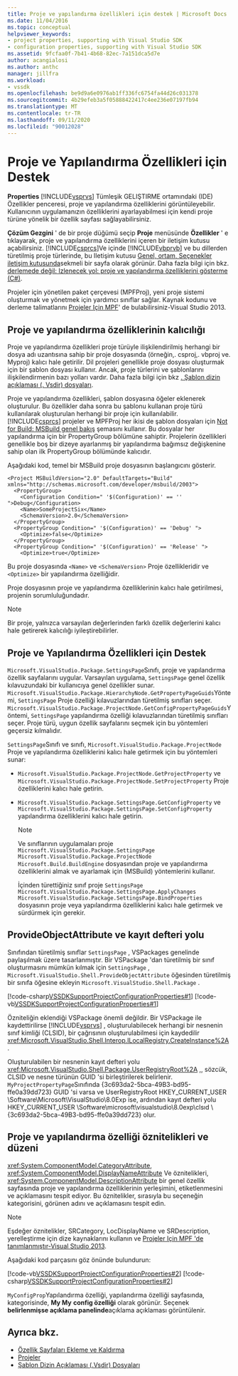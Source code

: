 ```yaml
---
title: Proje ve yapılandırma özellikleri için destek | Microsoft Docs
ms.date: 11/04/2016
ms.topic: conceptual
helpviewer_keywords:
- project properties, supporting with Visual Studio SDK
- configuration properties, supporting with Visual Studio SDK
ms.assetid: 9fcfaa0f-7b41-4b68-82ec-7a151dca5d7e
author: acangialosi
ms.author: anthc
manager: jillfra
ms.workload:
- vssdk
ms.openlocfilehash: be9d9a6e0976ab1ff336fc6754fa44d26c031378
ms.sourcegitcommit: 4b29efeb3a5f05888422417c4ee236e07197fb94
ms.translationtype: MT
ms.contentlocale: tr-TR
ms.lasthandoff: 09/11/2020
ms.locfileid: "90012028"
---
```

# <a name="support-for-project-and-configuration-properties"></a>Proje ve Yapılandırma Özellikleri için Destek
**Properties** [!INCLUDE[vsprvs](../../code-quality/includes/vsprvs_md.md)] Tümleşik GELIŞTIRME ortamındaki (IDE) Özellikler penceresi, proje ve yapılandırma özelliklerini görüntüleyebilir. Kullanıcının uygulamanızın özelliklerini ayarlayabilmesi için kendi proje türüne yönelik bir özellik sayfası sağlayabilirsiniz.

 **Çözüm Gezgini** ' de bir proje düğümü seçip **Proje** menüsünde **Özellikler** ' e tıklayarak, proje ve yapılandırma özelliklerini içeren bir iletişim kutusu açabilirsiniz. [!INCLUDE[csprcs](../../data-tools/includes/csprcs_md.md)]Ve içinde [!INCLUDE[vbprvb](../../code-quality/includes/vbprvb_md.md)] ve bu dillerden türetilmiş proje türlerinde, bu Iletişim kutusu [Genel, ortam, Seçenekler iletişim kutusunda](../../ide/reference/general-environment-options-dialog-box.md)sekmeli bir sayfa olarak görünür. Daha fazla bilgi için bkz. [derlemede değil: Izlenecek yol: proje ve yapılandırma özelliklerini gösterme (C#)](/previous-versions/bb166517(v=vs.100)).

 Projeler için yönetilen paket çerçevesi (MPFProj), yeni proje sistemi oluşturmak ve yönetmek için yardımcı sınıflar sağlar. Kaynak kodunu ve derleme talimatlarını [Projeler Için MPF](https://github.com/tunnelvisionlabs/MPFProj10)' de bulabilirsiniz-Visual Studio 2013.

## <a name="persistence-of-project-and-configuration-properties"></a>Proje ve yapılandırma özelliklerinin kalıcılığı
 Proje ve yapılandırma özellikleri proje türüyle ilişkilendirilmiş herhangi bir dosya adı uzantısına sahip bir proje dosyasında (örneğin,. csproj,. vbproj ve. Myproj) kalıcı hale getirilir. Dil projeleri genellikle proje dosyası oluşturmak için bir şablon dosyası kullanır. Ancak, proje türlerini ve şablonlarını ilişkilendirmenin bazı yolları vardır. Daha fazla bilgi için bkz [. Şablon dizin açıklaması (. Vsdir) dosyaları](../../extensibility/internals/template-directory-description-dot-vsdir-files.md).

 Proje ve yapılandırma özellikleri, şablon dosyasına öğeler eklenerek oluşturulur. Bu özellikler daha sonra bu şablonu kullanan proje türü kullanılarak oluşturulan herhangi bir proje için kullanılabilir. [!INCLUDE[csprcs](../../data-tools/includes/csprcs_md.md)] projeler ve MPFProj her ikisi de şablon dosyaları için [Not for Build: MSBuild genel bakış](/previous-versions/visualstudio/visual-studio-2008/ms171452(v=vs.90)) şemasını kullanır. Bu dosyalar her yapılandırma için bir PropertyGroup bölümüne sahiptir. Projelerin özellikleri genellikle boş bir dizeye ayarlanmış bir yapılandırma bağımsız değişkenine sahip olan ilk PropertyGroup bölümünde kalıcıdır.

 Aşağıdaki kod, temel bir MSBuild proje dosyasının başlangıcını gösterir.

```
<Project MSBuildVersion="2.0" DefaultTargets="Build" xmlns="http://schemas.microsoft.com/developer/msbuild/2003">
  <PropertyGroup>
    <Configuration Condition=" '$(Configuration)' == '' ">Debug</Configuration>
    <Name>SomeProjectSix</Name>
    <SchemaVersion>2.0</SchemaVersion>
  </PropertyGroup>
  <PropertyGroup Condition=" '$(Configuration)' == 'Debug' ">
    <Optimize>false</Optimize>
  </PropertyGroup>
  <PropertyGroup Condition=" '$(Configuration)' == 'Release' ">
    <Optimize>true</Optimize>
```

 Bu proje dosyasında `<Name>` ve `<SchemaVersion>` Proje özellikleridir ve `<Optimize>` bir yapılandırma özelliğidir.

 Proje dosyasının proje ve yapılandırma özelliklerinin kalıcı hale getirilmesi, projenin sorumluluğundadır.

> [!NOTE]
> Bir proje, yalnızca varsayılan değerlerinden farklı özellik değerlerini kalıcı hale getirerek kalıcılığı iyileştirebilirler.

## <a name="support-for-project-and-configuration-properties"></a>Proje ve Yapılandırma Özellikleri için Destek
 `Microsoft.VisualStudio.Package.SettingsPage`Sınıfı, proje ve yapılandırma özellik sayfalarını uygular. Varsayılan uygulama, `SettingsPage` genel özellik kılavuzundaki bir kullanıcıya genel özellikler sunar. `Microsoft.VisualStudio.Package.HierarchyNode.GetPropertyPageGuids`Yöntemi, `SettingsPage` Proje özelliği kılavuzlarından türetilmiş sınıfları seçer. `Microsoft.VisualStudio.Package.ProjectNode.GetConfigPropertyPageGuids`Yöntemi, `SettingsPage` yapılandırma özelliği kılavuzlarından türetilmiş sınıfları seçer. Proje türü, uygun özellik sayfalarını seçmek için bu yöntemleri geçersiz kılmalıdır.

 `SettingsPage`Sınıfı ve sınıfı, `Microsoft.VisualStudio.Package.ProjectNode` Proje ve yapılandırma özelliklerini kalıcı hale getirmek için bu yöntemleri sunar:

- `Microsoft.VisualStudio.Package.ProjectNode.GetProjectProperty` ve `Microsoft.VisualStudio.Package.ProjectNode.SetProjectProperty` Proje özelliklerini kalıcı hale getirin.

- `Microsoft.VisualStudio.Package.SettingsPage.GetConfigProperty` ve `Microsoft.VisualStudio.Package.SettingsPage.SetConfigProperty` yapılandırma özelliklerini kalıcı hale getirin.

  > [!NOTE]
  > Ve sınıflarının uygulamaları proje `Microsoft.VisualStudio.Package.SettingsPage` `Microsoft.VisualStudio.Package.ProjectNode` `Microsoft.Build.BuildEngine` dosyasından proje ve yapılandırma özelliklerini almak ve ayarlamak için (MSBuild) yöntemlerini kullanır.

  İçinden türettiğiniz sınıf proje `SettingsPage` `Microsoft.VisualStudio.Package.SettingsPage.ApplyChanges` `Microsoft.VisualStudio.Package.SettingsPage.BindProperties` dosyasının proje veya yapılandırma özelliklerini kalıcı hale getirmek ve sürdürmek için gerekir.

## <a name="provideobjectattribute-and-registry-path"></a>ProvideObjectAttribute ve kayıt defteri yolu
 Sınıfından türetilmiş sınıflar `SettingsPage` , VSPackages genelinde paylaşılmak üzere tasarlanmıştır. Bir VSPackage 'dan türetilmiş bir sınıf oluşturmasını mümkün kılmak için `SettingsPage` , `Microsoft.VisualStudio.Shell.ProvideObjectAttribute` öğesinden türetilmiş bir sınıfa öğesine ekleyin `Microsoft.VisualStudio.Shell.Package` .

 [!code-csharp[VSSDKSupportProjectConfigurationProperties#1](../../extensibility/internals/codesnippet/CSharp/support-for-project-and-configuration-properties_1.cs)]
 [!code-vb[VSSDKSupportProjectConfigurationProperties#1](../../extensibility/internals/codesnippet/VisualBasic/support-for-project-and-configuration-properties_1.vb)]

 Özniteliğin eklendiği VSPackage önemli değildir. Bir VSPackage ile kaydettirilirse [!INCLUDE[vsprvs](../../code-quality/includes/vsprvs_md.md)] , oluşturulabilecek herhangi bir nesnenin sınıf kimliği (CLSID), bir çağrısının oluşturulabilmesi için kaydedilir <xref:Microsoft.VisualStudio.Shell.Interop.ILocalRegistry.CreateInstance%2A> .

 Oluşturulabilen bir nesnenin kayıt defteri yolu <xref:Microsoft.VisualStudio.Shell.Package.UserRegistryRoot%2A> ,, sözcük, CLSID ve nesne türünün GUID 'si birleştirilerek belirlenir. `MyProjectPropertyPage`Sınıfında {3c693da2-5bca-49B3-bd95-ffe0a39dd723} GUID 'si varsa ve UserRegistryRoot HKEY_CURRENT_USER \Software\Microsoft\VisualStudio\8.0Exp ise, ardından kayıt defteri yolu HKEY_CURRENT_USER \Software\microsoft\visualstudio\8.0exp\clsıd \\ {3c693da2-5bca-49B3-bd95-ffe0a39dd723} olur.

## <a name="project-and-configuration-property-attributes-and-layout"></a>Proje ve yapılandırma özelliği öznitelikleri ve düzeni
 <xref:System.ComponentModel.CategoryAttribute>, <xref:System.ComponentModel.DisplayNameAttribute> Ve öznitelikleri, <xref:System.ComponentModel.DescriptionAttribute> bir genel özellik sayfasında proje ve yapılandırma özelliklerinin yerleşimini, etiketlenmesini ve açıklamasını tespit ediyor. Bu öznitelikler, sırasıyla bu seçeneğin kategorisini, görünen adını ve açıklamasını tespit edin.

> [!NOTE]
> Eşdeğer öznitelikler, SRCategory, LocDisplayName ve SRDescription, yerelleştirme için dize kaynaklarını kullanın ve [Projeler Için MPF 'de tanımlanmıştır-Visual Studio 2013](https://github.com/tunnelvisionlabs/MPFProj10).

 Aşağıdaki kod parçasını göz önünde bulundurun:

 [!code-vb[VSSDKSupportProjectConfigurationProperties#2](../../extensibility/internals/codesnippet/VisualBasic/support-for-project-and-configuration-properties_2.vb)]
 [!code-csharp[VSSDKSupportProjectConfigurationProperties#2](../../extensibility/internals/codesnippet/CSharp/support-for-project-and-configuration-properties_2.cs)]

 `MyConfigProp`Yapılandırma özelliği, yapılandırma özelliği sayfasında, kategorisinde, **My My** **config özelliği** olarak görünür. Seçenek **belirlenmişse açıklama panelinde**açıklama açıklaması görüntülenir.

## <a name="see-also"></a>Ayrıca bkz.
- [Özellik Sayfaları Ekleme ve Kaldırma](../../extensibility/adding-and-removing-property-pages.md)
- [Projeler](../../extensibility/internals/projects.md)
- [Şablon Dizin Açıklaması (.Vsdir) Dosyaları](../../extensibility/internals/template-directory-description-dot-vsdir-files.md)